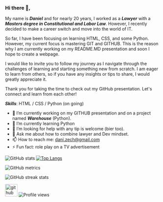 ### Hi there 👋, 

My name is ***Daniel*** and for nearly 20 years, I worked as a ***Lawyer*** with a ***Masters degree in Constitutional and Labor Law***. However, I recently decided to make a career switch and move into the world of IT.

So far, I have been focusing on learning HTML, CSS, and some Python. However, my current focus is mastering GIT and GITHUB. This is the reason why I am currently working on my README.MD presentation and soon I hope to create a webpage.

I would like to invite you to follow my journey as I navigate through the challenges of learning and starting something new from scratch. I am eager to learn from others, so if you have any insights or tips to share, I would greatly appreciate it.

Thank you for taking the time to check out my GitHub presentation. Let's connect and learn from each other!

***Skills***: HTML / CSS / Python (on going)

- 🔭 I’m currently working on my GITHUB presentation and on a project named ***Warehouse*** (Python). 
- 🌱 I’m currently learning Python 
- 🤔 I’m looking for help with any tip is welcome (bier too).  
- 💬 Ask me about how to combine lawyer and Dev mindset. 
- 📫 How to reach me: dani.zech@gmail.com 
- ⚡ Fun fact: role play on a TV advertisement 

![GitHub stats](https://github-readme-stats.vercel.app/api?username=DanZech&show_icons=true&count_private=true) [![Top Langs](https://github-readme-stats.vercel.app/api/top-langs/?username=DanZech)](https://github.com/anuraghazra/github-readme-stats)  

![GitHub metrics](https://metrics.lecoq.io/DanZech)  

![GitHub streak stats](https://streak-stats.demolab.com/?user=DanZech)  

[<img src='https://cdn.jsdelivr.net/npm/simple-icons@3.0.1/icons/github.svg' alt='github' height='40'>](https://github.com/DanZech) ![Profile views](https://gpvc.arturio.dev/DanZech)  

